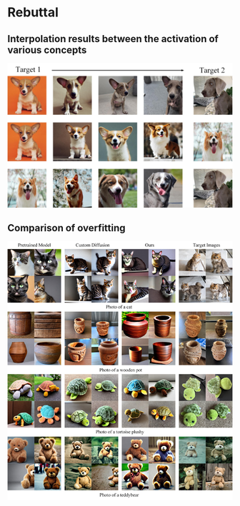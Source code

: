 
# Rebuttal


##  Interpolation results between the activation of various concepts

![image](https://github.com/anonymouscones/anonymous/blob/main/assets/interpolation.jpg)

## Comparison of overfitting
![image](https://github.com/anonymouscones/anonymous/blob/main/assets/over.jpg)

